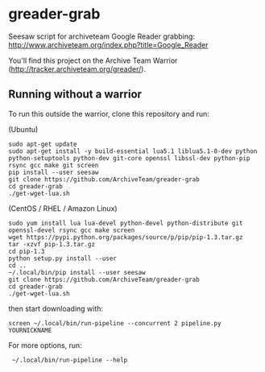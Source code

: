 greader-grab
============

Seesaw script for archiveteam Google Reader grabbing: http://www.archiveteam.org/index.php?title=Google_Reader

You'll find this project on the Archive Team Warrior (http://tracker.archiveteam.org/greader/).


Running without a warrior
-------------------------

To run this outside the warrior, clone this repository and run:

(Ubuntu)

    sudo apt-get update
    sudo apt-get install -y build-essential lua5.1 liblua5.1-0-dev python python-setuptools python-dev git-core openssl libssl-dev python-pip rsync gcc make git screen
    pip install --user seesaw
    git clone https://github.com/ArchiveTeam/greader-grab
    cd greader-grab
    ./get-wget-lua.sh

(CentOS / RHEL / Amazon Linux)

    sudo yum install lua lua-devel python-devel python-distribute git openssl-devel rsync gcc make screen
    wget https://pypi.python.org/packages/source/p/pip/pip-1.3.tar.gz
    tar -xzvf pip-1.3.tar.gz
    cd pip-1.3
    python setup.py install --user
    cd ..
    ~/.local/bin/pip install --user seesaw
    git clone https://github.com/ArchiveTeam/greader-grab
    cd greader-grab
    ./get-wget-lua.sh

then start downloading with:

    screen ~/.local/bin/run-pipeline --concurrent 2 pipeline.py YOURNICKNAME

For more options, run:

     ~/.local/bin/run-pipeline --help

